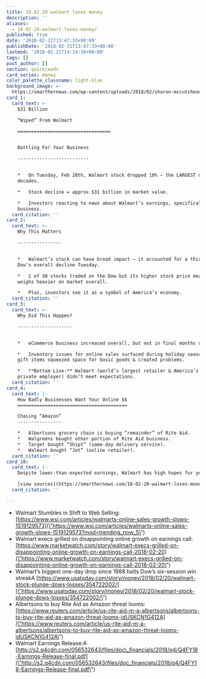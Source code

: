 ```yaml
---
title: 18.02.20 walmart loses money
description: ''
aliases:
  - 18-02-20-walmart-loses-money/
published: true
date: '2018-02-21T13:47:33+00:00'
publishDate: '2018-02-21T13:47:33+00:00'
lastmod: '2018-02-21T14:14:30+00:00'
tags: []
post_author: []
section: quickreads
card_series: money
color_palette_classname: light-blue
background_image: >-
  https://smarthernews.com/wp-content/uploads/2018/02/sharon-mccutcheon-552616-unsplash-360x360.jpg
card_1:
  card_text: >-
    $31 Billion  

    “Wiped” From Walmart

    ==================================


    Battling For Your Business

    --------------------------


    *   On Tuesday, Feb 20th, Walmart stock dropped 10% – the LARGEST drop in
    decades.

    *   Stock decline = approx $31 billion in market value.

    *   Investors reacting to news about Walmart’s earnings, specifically online
    business.
  card_citation: ''
card_2:
  card_text: >-
    Why This Matters

    ----------------


    *   Walmart’s stock can have broad impact – it accounted for a third of the
    Dow’s overall decline Tuesday.

    *   1 of 30 stocks traded on the Dow but its higher stock price means it
    weighs heavier on market overall.

    *   Plus, investors see it as a symbol of America’s economy.
  card_citation: ''
card_3:
  card_text: >-
    Why Did This Happen?

    --------------------


    *   eCommerce business increased overall, but not in final months of 2017.

    *   Inventory issues for online sales surfaced during holiday season, i.e.
    gift items squeezed space for basic goods & created problems.

    *   **Bottom Line:** Walmart (world’s largest retailer & America’s largest
    private employer) didn’t meet expectations.
  card_citation: ''
card_4:
  card_text: |-
    How Badly Businesses Want Your Online $$
    ========================================

    Chasing “Amazon”
    ----------------

    *   Albertsons grocery chain is buying “remainder” of Rite Aid.
    *   Walgreens bought other portion of Rite Aid business.
    *   Target bought “Shipt” (same-day delivery service).
    *   Walmart bought “Jet” (online retailer).
  card_citation: ''
card_10:
  card_text: |-
    Despite lower-than-expected earnings, Walmart has high hopes for year ahead:

    [view sources](https://smarthernews.com/18-02-20-walmart-loses-money/)
  card_citation: ''

---
```

*   Walmart Stumbles in Shift to Web Selling: [https://www.wsj.com/articles/walmarts-online-sales-growth-slows-1519129573](\"https://www.wsj.com/articles/walmarts-online-sales-growth-slows-1519129573?mod=trending_now_5\")
*   Walmart execs grilled on disappointing online growth on earnings call: [https://www.marketwatch.com/story/walmart-execs-grilled-on-disappointing-online-growth-on-earnings-call-2018-02-20](\"https://www.marketwatch.com/story/walmart-execs-grilled-on-disappointing-online-growth-on-earnings-call-2018-02-20\")
*   Walmart’s biggest one-day drop since 1988 halts Dow’s six-session win streakA [https://www.usatoday.com/story/money/2018/02/20/walmart-stock-plunge-dows-losses/354722002/](\"https://www.usatoday.com/story/money/2018/02/20/walmart-stock-plunge-dows-losses/354722002/\")
*   Albertsons to buy Rite Aid as Amazon threat looms: [https://www.reuters.com/article/us-rite-aid-m-a-albertsons/albertsons-to-buy-rite-aid-as-amazon-threat-looms-idUSKCN1G412A](\"https://www.reuters.com/article/us-rite-aid-m-a-albertsons/albertsons-to-buy-rite-aid-as-amazon-threat-looms-idUSKCN1G412A\")
*   Walmart Earnings Release:A [http://s2.q4cdn.com/056532643/files/doc\_financials/2018/q4/Q4FY18-Earnings-Release-final.pdf](\"http://s2.q4cdn.com/056532643/files/doc_financials/2018/q4/Q4FY18-Earnings-Release-final.pdf\")